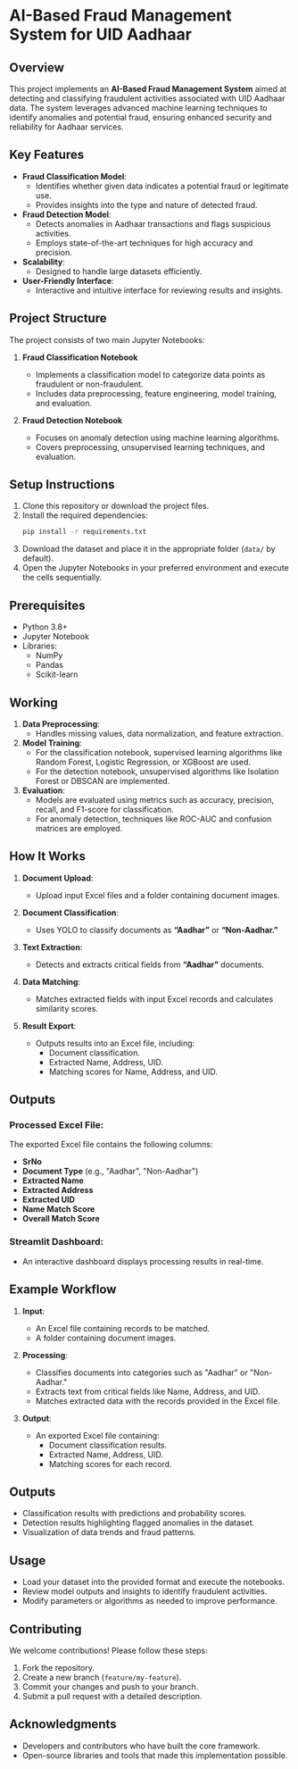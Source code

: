 # AI-Based Fraud Management System for UID Aadhaar

## Overview
This project implements an **AI-Based Fraud Management System** aimed at detecting and classifying fraudulent activities associated with UID Aadhaar data. The system leverages advanced machine learning techniques to identify anomalies and potential fraud, ensuring enhanced security and reliability for Aadhaar services.

## Key Features
- **Fraud Classification Model**:
  - Identifies whether given data indicates a potential fraud or legitimate use.
  - Provides insights into the type and nature of detected fraud.
- **Fraud Detection Model**:
  - Detects anomalies in Aadhaar transactions and flags suspicious activities.
  - Employs state-of-the-art techniques for high accuracy and precision.
- **Scalability**:
  - Designed to handle large datasets efficiently.
- **User-Friendly Interface**:
  - Interactive and intuitive interface for reviewing results and insights.

## Project Structure
The project consists of two main Jupyter Notebooks:

1. **Fraud Classification Notebook**
   - Implements a classification model to categorize data points as fraudulent or non-fraudulent.
   - Includes data preprocessing, feature engineering, model training, and evaluation.

2. **Fraud Detection Notebook**
   - Focuses on anomaly detection using machine learning algorithms.
   - Covers preprocessing, unsupervised learning techniques, and evaluation.

## Setup Instructions
1. Clone this repository or download the project files.
2. Install the required dependencies:
   ```bash
   pip install -r requirements.txt
   ```
3. Download the dataset and place it in the appropriate folder (`data/` by default).
4. Open the Jupyter Notebooks in your preferred environment and execute the cells sequentially.

## Prerequisites
- Python 3.8+
- Jupyter Notebook
- Libraries:
  - NumPy
  - Pandas
  - Scikit-learn

## Working
1. **Data Preprocessing**:
   - Handles missing values, data normalization, and feature extraction.
2. **Model Training**:
   - For the classification notebook, supervised learning algorithms like Random Forest, Logistic Regression, or XGBoost are used.
   - For the detection notebook, unsupervised algorithms like Isolation Forest or DBSCAN are implemented.
3. **Evaluation**:
   - Models are evaluated using metrics such as accuracy, precision, recall, and F1-score for classification.
   - For anomaly detection, techniques like ROC-AUC and confusion matrices are employed.
## How It Works
1. **Document Upload**:  
   - Upload input Excel files and a folder containing document images.
   
2. **Document Classification**:  
   - Uses YOLO to classify documents as **“Aadhar”** or **“Non-Aadhar.”**
   
3. **Text Extraction**:  
   - Detects and extracts critical fields from **“Aadhar”** documents.
   
4. **Data Matching**:  
   - Matches extracted fields with input Excel records and calculates similarity scores.
   
5. **Result Export**:  
   - Outputs results into an Excel file, including:  
     - Document classification.  
     - Extracted Name, Address, UID.  
     - Matching scores for Name, Address, and UID.  

## Outputs

### Processed Excel File:
The exported Excel file contains the following columns:
- **SrNo**  
- **Document Type** (e.g., "Aadhar", "Non-Aadhar")  
- **Extracted Name**  
- **Extracted Address**  
- **Extracted UID**  
- **Name Match Score**  
- **Overall Match Score**  

### Streamlit Dashboard:
- An interactive dashboard displays processing results in real-time.  

## Example Workflow

1. **Input**:  
   - An Excel file containing records to be matched.  
   - A folder containing document images.  

2. **Processing**:  
   - Classifies documents into categories such as "Aadhar" or "Non-Aadhar."  
   - Extracts text from critical fields like Name, Address, and UID.  
   - Matches extracted data with the records provided in the Excel file.  

3. **Output**:  
   - An exported Excel file containing:  
     - Document classification results.  
     - Extracted Name, Address, UID.  
     - Matching scores for each record.  

## Outputs
- Classification results with predictions and probability scores.
- Detection results highlighting flagged anomalies in the dataset.
- Visualization of data trends and fraud patterns.

## Usage
- Load your dataset into the provided format and execute the notebooks.
- Review model outputs and insights to identify fraudulent activities.
- Modify parameters or algorithms as needed to improve performance.

## Contributing
We welcome contributions! Please follow these steps:
1. Fork the repository.
2. Create a new branch (`feature/my-feature`).
3. Commit your changes and push to your branch.
4. Submit a pull request with a detailed description.

## Acknowledgments
- Developers and contributors who have built the core framework.
- Open-source libraries and tools that made this implementation possible.

